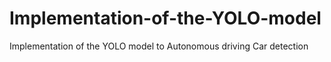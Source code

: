 # Implementation-of-the-YOLO-model
Implementation of the YOLO model to Autonomous driving Car detection
